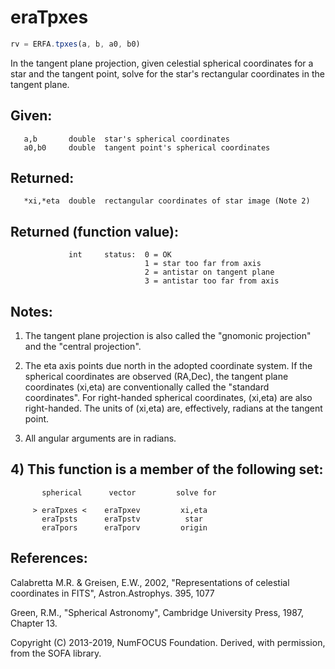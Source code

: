 # eraTpxes

```js
rv = ERFA.tpxes(a, b, a0, b0)
```

In the tangent plane projection, given celestial spherical
coordinates for a star and the tangent point, solve for the star's
rectangular coordinates in the tangent plane.

## Given:
```
   a,b       double  star's spherical coordinates
   a0,b0     double  tangent point's spherical coordinates
```

## Returned:
```
   *xi,*eta  double  rectangular coordinates of star image (Note 2)
```

## Returned (function value):
```
             int     status:  0 = OK
                              1 = star too far from axis
                              2 = antistar on tangent plane
                              3 = antistar too far from axis
```

## Notes:

1) The tangent plane projection is also called the "gnomonic
   projection" and the "central projection".

2) The eta axis points due north in the adopted coordinate system.
   If the spherical coordinates are observed (RA,Dec), the tangent
   plane coordinates (xi,eta) are conventionally called the
   "standard coordinates".  For right-handed spherical coordinates,
   (xi,eta) are also right-handed.  The units of (xi,eta) are,
   effectively, radians at the tangent point.

3) All angular arguments are in radians.

## 4) This function is a member of the following set:

```
       spherical      vector         solve for

     > eraTpxes <    eraTpxev         xi,eta
       eraTpsts      eraTpstv          star
       eraTpors      eraTporv         origin
```

## References:

   Calabretta M.R. & Greisen, E.W., 2002, "Representations of
   celestial coordinates in FITS", Astron.Astrophys. 395, 1077

   Green, R.M., "Spherical Astronomy", Cambridge University Press,
   1987, Chapter 13.

Copyright (C) 2013-2019, NumFOCUS Foundation.
Derived, with permission, from the SOFA library.
